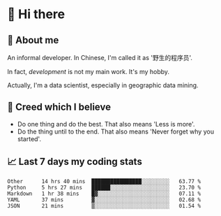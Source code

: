 # 👋 Hi there

## :speech_balloon: About me

An informal developer. In Chinese, I'm called it as '野生的程序员'.

In fact, _development_ is not my main work. It's my hobby.

Actually, I'm a data scientist, especially in geographic data mining.

## :see_no_evil: Creed which I believe

- Do one thing and do the best. That also means 'Less is more'.
- Do the thing until to the end. That also means 'Never forget why you started'.

## :chart_with_upwards_trend: Last 7 days my coding stats

<!--START_SECTION:waka-->
```text
Other      14 hrs 40 mins  ████████████████░░░░░░░░░   63.77 % 
Python     5 hrs 27 mins   ██████░░░░░░░░░░░░░░░░░░░   23.70 % 
Markdown   1 hr 38 mins    █▓░░░░░░░░░░░░░░░░░░░░░░░   07.11 % 
YAML       37 mins         ▓░░░░░░░░░░░░░░░░░░░░░░░░   02.68 % 
JSON       21 mins         ▒░░░░░░░░░░░░░░░░░░░░░░░░   01.54 % 
```
<!--END_SECTION:waka-->
